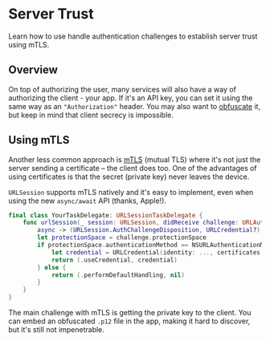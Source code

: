 # Server Trust

Learn how to use handle authentication challenges to establish server trust using mTLS.

## Overview

On top of authorizing the user, many services will also have a way of authorizing the client - your app. If it's an API key, you can set it using the same way as an `"Authorization"` header. You may also want to [obfuscate](https://nshipster.com/secrets/) it, but keep in mind that client secrecy is impossible.

## Using mTLS

Another less common approach is [mTLS](https://www.cloudflare.com/learning/access-management/what-is-mutual-tls/) (mutual TLS) where it's not just the server sending a certificate – the client does too. One of the advantages of using certificates is that the secret (private key) never leaves the device.

`URLSession` supports mTLS natively and it's easy to implement, even when using the new `async/await` API (thanks, Apple!).

```swift
final class YourTaskDelegate: URLSessionTaskDelegate {
    func urlSession(_ session: URLSession, didReceive challenge: URLAuthenticationChallenge)
        async -> (URLSession.AuthChallengeDisposition, URLCredential?) {
        let protectionSpace = challenge.protectionSpace
        if protectionSpace.authenticationMethod == NSURLAuthenticationMethodServerTrust {
            let credential = URLCredential(identity: ..., certificates: ..., persistence: ...)
            return (.useCredential, credential)
        } else {
            return (.performDefaultHandling, nil)
        }
    }
}
```

The main challenge with mTLS is getting the private key to the client. You can embed an obfuscated `.p12` file in the app, making it hard to discover, but it's still not impenetrable.
